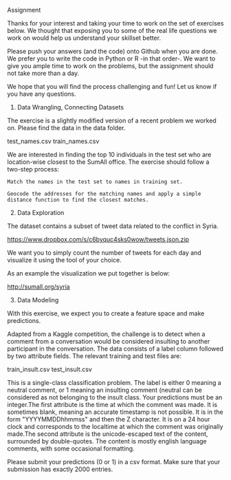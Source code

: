 Assignment

Thanks for your interest and taking your time to work on the set of exercises below. We thought that exposing you to some of the real life questions we work on would help us understand your skillset better.

Please push your answers (and the code) onto Github when you are done. We prefer you to write the code in Python or R -in that order-. We want to give you ample time to work on the problems, but the assignment should not take more than a day.

We hope that you will find the process challenging and fun! Let us know if you have any questions.

1) Data Wrangling, Connecting Datasets

The exercise is a slightly modified version of a recent problem we worked on. Please find the data in the data folder.

test_names.csv
train_names.csv

We are interested in finding the top 10 individuals in the test set who are location-wise closest to the SumAll office. The exercise should follow a two-step process:

	Match the names in the test set to names in training set.

	Geocode the addresses for the matching names and apply a simple distance function to find the closest matches.

2) Data Exploration

The dataset contains a subset of tweet data related to the conflict in Syria.

https://www.dropbox.com/s/c6byquc4sks0wow/tweets.json.zip

We want you to simply count the number of tweets for each day and visualize it using the tool of your choice.

As an example the visualization we put together is below:

http://sumall.org/syria

3) Data Modeling

With this exercise, we expect you to create a feature space and make predictions.

Adapted from a Kaggle competition, the challenge is to detect when a comment from a conversation would be considered insulting to another participant in the conversation. The data consists of a label column followed by two attribute fields. The relevant training and test files are:

train_insult.csv
test_insult.csv

This is a single-class classification problem. The label is either 0 meaning a neutral comment, or 1 meaning an insulting comment (neutral can be considered as not belonging to the insult class. Your predictions must be an integer.The first attribute is the time at which the comment was made. It is sometimes blank, meaning an accurate timestamp is not possible. It is in the form "YYYYMMDDhhmmss" and then the Z character. It is on a 24 hour clock and corresponds to the localtime at which the comment was originally made.The second attribute is the unicode-escaped text of the content, surrounded by double-quotes. The content is mostly english language comments, with some occasional formatting.

Please submit your predictions (0 or 1) in a csv format. Make sure that your submission has exactly 2000 entries.
